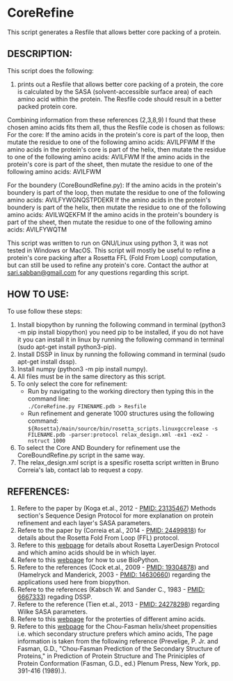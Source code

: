 # CoreRefine
This script generates a Resfile that allows better core packing of a protein.



## DESCRIPTION:
This script does the following:

1. prints out a Resfile that allows better core packing of a protein, the core is calculated by the SASA (solvent-accessible surface area) of each amino acid within the protein. The Resfile code should result in a better packed protein core.

Combining information from these references (2,3,8,9) I found that these chosen amino acids fits them all, thus the Resfile code is chosen as follows:
For the core:
If the amino acids in the protein's core is part of the loop, then mutate the residue to one of the following amino acids:	AVILPFWM
If the amino acids in the protein's core is part of the helix, then mutate the residue to one of the following amino acids:	AVILFWM
If the amino acids in the protein's core is part of the sheet, then mutate the residue to one of the following amino acids:	AVILFWM

For the boundery (CoreBoundRefine.py):
If the amino acids in the protein's boundery is part of the loop, then mutate the residue to one of the following amino acids:	AVILFYWGNQSTPDEKR
If the amino acids in the protein's boundery is part of the helix, then mutate the residue to one of the following amino acids:	AVILWQEKFM
If the amino acids in the protein's boundery is part of the sheet, then mutate the residue to one of the following amino acids:	AVILFYWQTM

This script was written to run on GNU/Linux using python 3, it was not tested in Windows or MacOS.
This script will mostly be useful to refine a protein's core packing after a Rosetta FFL (Fold From Loop) computation, but can still be used to refine any protein's core.
Contact the author at sari.sabban@gmail.com for any questions regarding this script.



## HOW TO USE:
To use follow these steps:

1. Install biopython by running the following command in terminal (python3 -m pip install biopython) you need pip to be installed, if you do not have it you can install it in linux by running the following command in terminal (sudo apt-get install python3-pip).
2. Install DSSP in linux by running the following command in terminal (sudo apt-get install dssp).
3. Install numpy (python3 -m pip install numpy).
4. All files must be in the same directory as this script.
5. To only select the core for refinement:
	* Run by navigating to the working directory then typing this in the command line:<br>
	`./CoreRefine.py FINENAME.pdb > Resfile`
	* Run refinement and generate 1000 structures using the following command:<br>
	`${Rosetta}/main/source/bin/rosetta_scripts.linuxgccrelease -s FILENAME.pdb -parser:protocol relax_design.xml -ex1 -ex2 -nstruct 1000`
6. To select the Core AND Boundery for refinement use the CoreBoundRefine.py script in the same way.
7. The relax_design.xml script is a spesific rosetta script written in Bruno Correia's lab, contact lab to request a copy.



## REFERENCES:
1. Refere to the paper by (Koga et.al., 2012 - [PMID: 23135467](https://www.ncbi.nlm.nih.gov/pubmed/23135467)) Methods section's Sequence Design Protocol for more explanation on protein refinement and each layer's SASA parameters.
2. Refere to the paper by (Correia et.al., 2014 - [PMID: 24499818](https://www.ncbi.nlm.nih.gov/pubmed/24499818)) for details about the Rosetta Fold From Loop (FFL) protocol.
3. Refere to this [webpage](goo.gl/NsQubf) for details about Rosetta LayerDesign Protocol and which amino acids should be in which layer.
4. Refere to this [webpage](http://biopython.org/wiki/The_Biopython_Structural_Bioinformatics_FAQ) for how to use BioPython.
5. Refere to the references (Cock et.al., 2009 - [PMID: 19304878](https://www.ncbi.nlm.nih.gov/pubmed/19304878)) and (Hamelryck and Manderick, 2003 - [PMID: 14630660](https://www.ncbi.nlm.nih.gov/pubmed/14630660)) regarding the applications used here from biopython.
6. Refere to the references (Kabsch W. and Sander C., 1983 - [PMID: 6667333](https://www.ncbi.nlm.nih.gov/pubmed/6667333)) regading DSSP.
7. Refere to the reference (Tien et.al., 2013 - [PMID: 24278298](https://www.ncbi.nlm.nih.gov/pubmed/24278298)) regarding Wilke SASA parameters.
8. Refere to this [webpage](http://p53.iarc.fr/AAProperties.aspx) for the proterties of different amino acids.
9. Refere to this [webpage](http://www.bmrb.wisc.edu/referenc/choufas.shtml) for the Chou-Fasman helix/sheet propensities i.e. which secondary structure prefers which amino acids, The page information is taken from the following reference (Prevelige, P. Jr. and Fasman, G.D., "Chou-Fasman Prediction of the Secondary Structure of Proteins," in Prediction of Protein Structure and The Priniciples of Protein Conformation (Fasman, G.D., ed.) Plenum Press, New York, pp. 391-416 (1989).).
